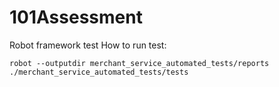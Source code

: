 # 101Assessment
Robot framework test
How to run test:
```
robot --outputdir merchant_service_automated_tests/reports ./merchant_service_automated_tests/tests
```
